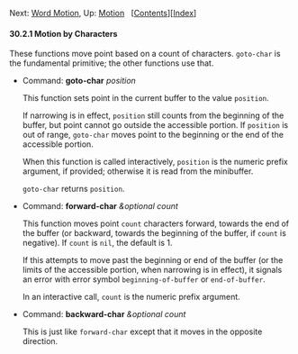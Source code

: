 <!-- This is the GNU Emacs Lisp Reference Manual
corresponding to Emacs version 27.2.

Copyright (C) 1990-1996, 1998-2021 Free Software Foundation,
Inc.

Permission is granted to copy, distribute and/or modify this document
under the terms of the GNU Free Documentation License, Version 1.3 or
any later version published by the Free Software Foundation; with the
Invariant Sections being "GNU General Public License," with the
Front-Cover Texts being "A GNU Manual," and with the Back-Cover
Texts as in (a) below.  A copy of the license is included in the
section entitled "GNU Free Documentation License."

(a) The FSF's Back-Cover Text is: "You have the freedom to copy and
modify this GNU manual.  Buying copies from the FSF supports it in
developing GNU and promoting software freedom." -->

<!-- Created by GNU Texinfo 6.7, http://www.gnu.org/software/texinfo/ -->

Next: [Word Motion](Word-Motion.html), Up: [Motion](Motion.html)   \[[Contents](index.html#SEC_Contents "Table of contents")]\[[Index](Index.html "Index")]

#### 30.2.1 Motion by Characters

These functions move point based on a count of characters. `goto-char` is the fundamental primitive; the other functions use that.

*   Command: **goto-char** *position*

    This function sets point in the current buffer to the value `position`.

    If narrowing is in effect, `position` still counts from the beginning of the buffer, but point cannot go outside the accessible portion. If `position` is out of range, `goto-char` moves point to the beginning or the end of the accessible portion.

    When this function is called interactively, `position` is the numeric prefix argument, if provided; otherwise it is read from the minibuffer.

    `goto-char` returns `position`.

<!---->

*   Command: **forward-char** *\&optional count*

    This function moves point `count` characters forward, towards the end of the buffer (or backward, towards the beginning of the buffer, if `count` is negative). If `count` is `nil`, the default is 1.

    If this attempts to move past the beginning or end of the buffer (or the limits of the accessible portion, when narrowing is in effect), it signals an error with error symbol `beginning-of-buffer` or `end-of-buffer`.

    In an interactive call, `count` is the numeric prefix argument.

<!---->

*   Command: **backward-char** *\&optional count*

    This is just like `forward-char` except that it moves in the opposite direction.

